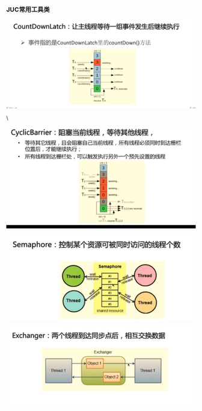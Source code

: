 ### JUC常用工具类







![img](assets/wpsFD82.tmp.jpg)

\\ 

 

 

![img](assets/wpsFD83.tmp.jpg) 

 

 

![img](assets/wpsFD84.tmp.jpg) 

 

 

 

![img](assets/wpsFD85.tmp.jpg)